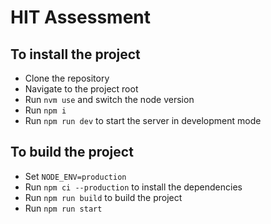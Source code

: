 # HIT Assessment

## To install the project

- Clone the repository
- Navigate to the project root
- Run `nvm use` and switch the node version
- Run `npm i`
- Run `npm run dev` to start the server in development mode

## To build the project

- Set `NODE_ENV=production`
- Run `npm ci --production` to install the dependencies
- Run `npm run build` to build the project
- Run `npm run start`
